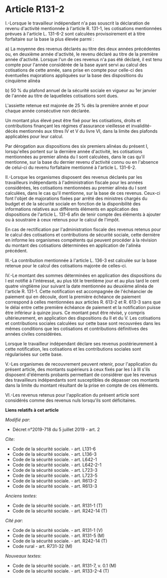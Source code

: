 # Article R131-2

I.-Lorsque le travailleur indépendant n'a pas souscrit la déclaration de revenu d'activité mentionnée à l'article R. 131-1,
les cotisations mentionnées prévues à l'article L. 131-6-2 sont calculées provisoirement et à titre forfaitaire sur la base
la plus élevée parmi :

a) La moyenne des revenus déclarés au titre des deux années précédentes ou, en deuxième année d'activité, le revenu déclaré
au titre de la première année d'activité. Lorsque l'un de ces revenus n'a pas été déclaré, il est tenu compte pour l'année
considérée de la base ayant servi au calcul des cotisations de cette année, sans prise en compte pour celle-ci des
éventuelles majorations appliquées sur la base des dispositions du cinquième alinéa

b) 50 % du plafond annuel de la sécurité sociale en vigueur au 1er janvier de l'année au titre de laquelleles cotisations
sont dues.

L'assiette retenue est majorée de 25 % dès la première année et pour chaque année consécutive non déclarée.

Un montant plus élevé peut être fixé pour les cotisations, droits et contributions finançant les régimes d'assurance
vieillesse et invalidité-décès mentionnés aux titres IV et V du livre VI, dans la limite des plafonds applicables pour leur
calcul.

Par dérogation aux dispositions des six premiers alinéas du présent I, lorsqu'elles portent sur la dernière année d'activité,
les cotisations mentionnées au premier alinéa du I sont calculées, dans le cas qu'il mentionne, sur la base du dernier revenu
d'activité connu ou en l'absence de celui-ci du revenu forfaitaire mentionné à l'article L. 131-6-2.

II.-Lorsque les organismes disposent des revenus déclarés par les travailleurs indépendants à l'administration fiscale pour
les années considérées, les cotisations mentionnées au premier alinéa du I sont calculées, dans le cas qu'il mentionne, sur
la base de ces revenus. Ceux-ci font l'objet de majorations fixées par arrêté des ministres chargés du budget et de la
sécurité sociale en fonction de la disponibilité des informations relatives aux différents éléments en application des
dispositions de l'article L. 131-6 afin de tenir compte des éléments à ajouter ou à soustraire à ceux retenus pour le calcul
de l'impôt.

En cas de rectification par l'administration fiscale des revenus retenus pour le calcul des cotisations et contributions de
sécurité sociale, cette dernière en informe les organismes compétents qui peuvent procéder à la révision du montant des
cotisations déterminées en application de l'alinéa précédent.

III.-La contribution mentionnée à l'article L. 136-3 est calculée sur la base retenue pour le calcul des cotisations majorée
de celles-ci.

IV.-Le montant des sommes déterminées en application des dispositions du I est notifié à l'intéressé, au plus tôt le
trentième jour et au plus tard le cent quatre vingtième jour suivant la date mentionnée au deuxième alinéa de l'article R.
131-1. Cette notification est accompagnée de l'échéancier de paiement qui en découle, dont la première échéance de paiement
correspond à celles mentionnées aux articles R. 613-2 et R. 613-3 sans que le délai entre cette première échéance de paiement
et la notification puisse être inférieur à quinze jours. Ce montant peut être révisé, y compris ultérieurement, en
application des dispositions du II et du V. Les cotisations et contributions sociales calculées sur cette base sont
recouvrées dans les mêmes conditions que les cotisations et contributions définitives des années civiles considérées.

Lorsque le travailleur indépendant déclare ses revenus postérieurement à cette notification, les cotisations et les
contributions sociales sont régularisées sur cette base.

V.-Les organismes de recouvrement peuvent retenir, pour l'application du présent article, des montants supérieurs à ceux
fixés par les I à III s'ils disposent d'éléments probants permettant de considérer que les revenus des travailleurs
indépendants sont susceptibles de dépasser ces montants dans la limite du montant résultant de la prise en compte de ces
éléments.

VI.-Les revenus retenus pour l'application du présent article sont considérés comme des revenus nuls lorsqu'ils sont
déficitaires.

**Liens relatifs à cet article**

_Modifié par_:

  - Décret n°2019-718 du 5 juillet 2019 - art. 2

_Cite_:

  - Code de la sécurité sociale. - art. L131-6
  - Code de la sécurité sociale. - art. L136-3
  - Code de la sécurité sociale. - art. L642-1
  - Code de la sécurité sociale. - art. L642-2-1
  - Code de la sécurité sociale. - art. L723-3
  - Code de la sécurité sociale. - art. L723-5
  - Code de la sécurité sociale. - art. R613-2
  - Code de la sécurité sociale. - art. R613-3

_Anciens textes_:

  - Code de la sécurité sociale. - art. R131-1 (T)
  - Code de la sécurité sociale. - art. R242-14 (T)

_Cité par_:

  - Code de la sécurité sociale. - art. R131-1 (V)
  - Code de la sécurité sociale. - art. R131-5 (M)
  - Code de la sécurité sociale. - art. R242-14 (T)
  - Code rural - art. R731-32 (M)

_Nouveaux textes_:

  - Code de la sécurité sociale. - art. R131-7, v. 0.1 (M)
  - Code de la sécurité sociale. - art. R133-2-4 (T)
